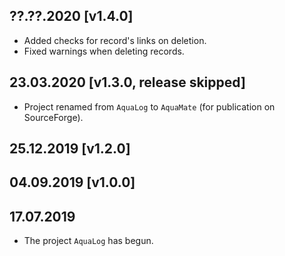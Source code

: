 
## ??.??.2020 [v1.4.0]
- Added checks for record's links on deletion.
- Fixed warnings when deleting records.

## 23.03.2020 [v1.3.0, release skipped]
- Project renamed from `AquaLog` to `AquaMate` (for publication on SourceForge).

## 25.12.2019 [v1.2.0]

## 04.09.2019 [v1.0.0]

## 17.07.2019
- The project `AquaLog` has begun.
